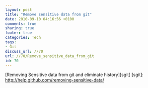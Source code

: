 ```yaml
---
layout: post
title: "Remove sensitive data from git"
date: 2010-09-10 04:16:56 +0100 
comments: true
sharing: true
footer: true
categories: Tech
tags:
- Git
discuss_url: //70
url: //70/Remove_sensitive_data_from_git
id: 70
---
```

[Removing Sensitive data from git and eliminate history][sgit]
[sgit]: http://help.github.com/removing-sensitive-data/
